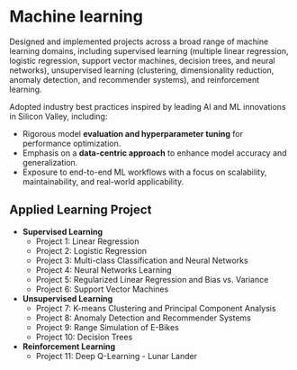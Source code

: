 # Machine learning

Designed and implemented projects across a broad range of machine learning domains, including supervised learning (multiple linear regression, logistic regression, support vector machines, decision trees, and neural networks), unsupervised learning (clustering, dimensionality reduction, anomaly detection, and recommender systems), and reinforcement learning.

Adopted industry best practices inspired by leading AI and ML innovations in Silicon Valley, including:
- Rigorous model **evaluation and hyperparameter tuning** for performance optimization.
- Emphasis on a **data-centric approach** to enhance model accuracy and generalization.
- Exposure to end-to-end ML workflows with a focus on scalability, maintainability, and real-world applicability.

## Applied Learning Project
- **Supervised Learning**
    - Project 1: Linear Regression
    - Project 2: Logistic Regression
    - Project 3: Multi-class Classification and Neural Networks
    - Project 4: Neural Networks Learning
    - Project 5: Regularized Linear Regression and Bias vs. Variance
    - Project 6: Support Vector Machines
- **Unsupervised Learning**
    - Project 7: K-means Clustering and Principal Component Analysis
    - Project 8: Anomaly Detection and Recommender Systems
    - Project 9: Range Simulation of E-Bikes
    - Project 10: Decision Trees
- **Reinforcement Learning**
    - Project 11: Deep Q-Learning - Lunar Lander
